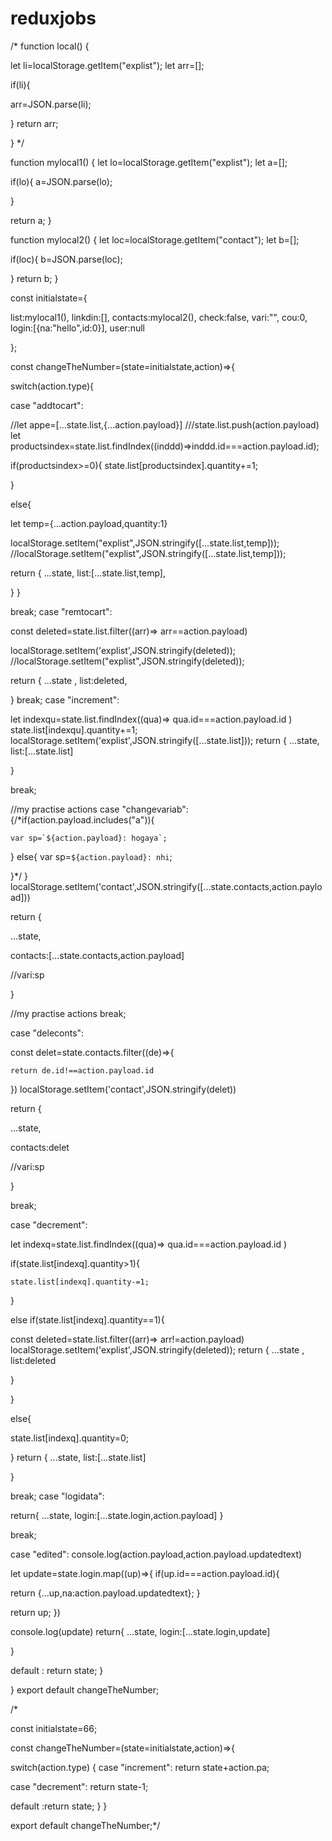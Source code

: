 # reduxjobs


/*
function local() {
	
let li=localStorage.getItem("explist");
let arr=[];

if(li){

arr=JSON.parse(li);

}
return arr;


}
*/


function mylocal1() {
let lo=localStorage.getItem("explist");
let a=[];

if(lo){
a=JSON.parse(lo);

}

return a;
}

function mylocal2() {
	let loc=localStorage.getItem("contact");
let b=[];

if(loc){
b=JSON.parse(loc);

}
return b;
}




const initialstate={

list:mylocal1(),
	linkdin:[],
	contacts:mylocal2(),
	check:false,
	vari:"",
	cou:0,
	login:[{na:"hello",id:0}],
	user:null

};

const changeTheNumber=(state=initialstate,action)=>{

switch(action.type){

case "addtocart":

//let appe=[...state.list,{...action.payload}]
///state.list.push(action.payload)
let productsindex=state.list.findIndex((inddd)=>inddd.id===action.payload.id);

if(productsindex>=0){
state.list[productsindex].quantity+=1;

}


else{


let temp={...action.payload,quantity:1}

localStorage.setItem("explist",JSON.stringify([...state.list,temp]));
//localStorage.setItem("explist",JSON.stringify([...state.list,temp]));

return {
...state,
list:[...state.list,temp],


}
}




break;
case "remtocart":

const deleted=state.list.filter((arr)=>  arr==action.payload)

localStorage.setItem('explist',JSON.stringify(deleted));
//localStorage.setItem("explist",JSON.stringify(deleted));

return {
	...state
,
list:deleted,


}
break;
case "increment":

let indexqu=state.list.findIndex((qua)=> qua.id===action.payload.id )
state.list[indexqu].quantity+=1;
localStorage.setItem('explist',JSON.stringify([...state.list]));
return {
...state,
list:[...state.list]

}

break;

//my practise actions
case "changevariab":
{/*if(action.payload.includes("a")){

	var sp=`${action.payload}: hogaya`;
}
else{
var sp=`${action.payload}: nhi`;

}*/
}
localStorage.setItem('contact',JSON.stringify([...state.contacts,action.payload]))


return {

...state,

contacts:[...state.contacts,action.payload]

//vari:sp

}



//my practise actions
break;

case "deleconts":

const delet=state.contacts.filter((de)=>{


	return de.id!==action.payload.id
})
localStorage.setItem('contact',JSON.stringify(delet))


return {

...state,

contacts:delet

//vari:sp

}






break;


case "decrement":

let indexq=state.list.findIndex((qua)=> qua.id===action.payload.id )

if(state.list[indexq].quantity>1){


	state.list[indexq].quantity-=1;
}

else if(state.list[indexq].quantity==1){

const deleted=state.list.filter((arr)=>  arr!=action.payload)
localStorage.setItem('explist',JSON.stringify(deleted));
return {
...state
,
list:deleted


}


}

else{

state.list[indexq].quantity=0;

}
return {
...state,
list:[...state.list]

}

break;
case "logidata":


return{
...state,
login:[...state.login,action.payload]
}

break;

case "edited":
console.log(action.payload,action.payload.updatedtext)

let update=state.login.map((up)=>{
if(up.id===action.payload.id){

return {...up,na:action.payload.updatedtext};
}

return up;
})


console.log(update)
return{
...state,
login:[...state.login,update]

}


default :
return state;
}

}
export default changeTheNumber;

/*

const initialstate=66;


const changeTheNumber=(state=initialstate,action)=>{

switch(action.type)
{
case "increment":
return state+action.pa;

case "decrement":
return state-1;

default :return state;
}
}

export default changeTheNumber;*/
